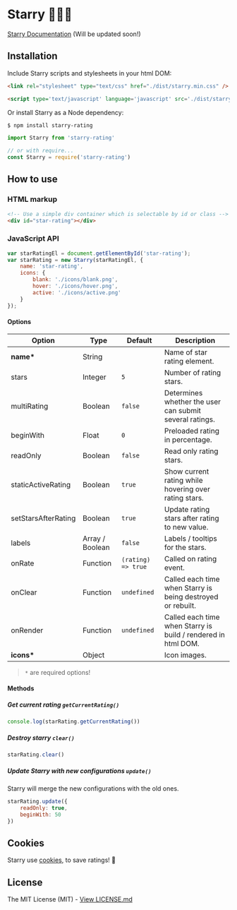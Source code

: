 # Starry 🌟🌃💖

[Starry Documentation](https://teddy95.github.io/Starry/v3.1.3) (Will be updated soon!)

## Installation

Include Starry scripts and stylesheets in your html DOM:

```html
<link rel="stylesheet" type="text/css" href="./dist/starry.min.css" />
```

```html
<script type='text/javascript' language='javascript' src='./dist/starry.min.js'></script>
```

Or install Starry as a Node dependency:

```bash
$ npm install starry-rating
```

```javascript
import Starry from 'starry-rating'

// or with require...
const Starry = require('starry-rating')
```

## How to use

### HTML markup

```html
<!-- Use a simple div container which is selectable by id or class -->
<div id="star-rating"></div>
```

### JavaScript API

```javascript
var starRatingEl = document.getElementById('star-rating');
var starRating = new Starry(starRatingEl, {
	name: 'star-rating',
	icons: {
		blank: './icons/blank.png',
		hover: './icons/hover.png',
		active: './icons/active.png'
	}
});
```

#### Options

| Option              | Type            | Default            | Description                                                   |
| ------------------- | --------------- | ------------------ | ------------------------------------------------------------- |
| __name*__           | String          |                    | Name of star rating element.                                  |
| stars               | Integer         | `5`                | Number of rating stars.                                       |
| multiRating         | Boolean         | `false`            | Determines whether the user can submit several ratings.       |
| beginWith           | Float           | `0`                | Preloaded rating in percentage.                               |
| readOnly            | Boolean         | `false`            | Read only rating stars.                                       |
| staticActiveRating  | Boolean         | `true`             | Show current rating while hovering over rating stars.         |
| setStarsAfterRating | Boolean         | `true`             | Update rating stars after rating to new value.                |
| labels              | Array / Boolean | `false`            | Labels / tooltips for the stars.                              |
| onRate              | Function        | `(rating) => true` | Called on rating event.                                       |
| onClear             | Function        | `undefined`        | Called each time when Starry is being destroyed or rebuilt.   |
| onRender            | Function        | `undefined`        | Called each time when Starry is build / rendered in html DOM. |
| __icons*__          | Object          |                    | Icon images.                                                  |

> `*` are required options!

#### Methods

##### Get current rating `getCurrentRating()`

```javascript
console.log(starRating.getCurrentRating())
```

##### Destroy starry `clear()`

```javascript
starRating.clear()
```

##### Update Starry with new configurations `update()`

Starry will merge the new configurations with the old ones.

```javascript
starRating.update({
	readOnly: true,
	beginWith: 50
})
```

## Cookies

Starry use [cookies](http://en.wikipedia.org/wiki/HTTP_cookie), to save ratings! 🍪

## License

The MIT License (MIT) - [View LICENSE.md](LICENSE.md)
